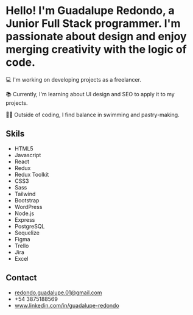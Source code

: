 # Hello! I'm Guadalupe Redondo, a Junior Full Stack programmer. I'm passionate about design and enjoy merging creativity with the logic of code.

💻  I'm working on developing projects as a freelancer.

📚 Currently, I'm learning about UI design and SEO to apply it to my projects.

🏊‍♀️ Outside of coding, I find balance in swimming and pastry-making.

## Skils

- HTML5
- Javascript
- React
- Redux
- Redux Toolkit
- CSS3
- Sass
- Tailwind
- Bootstrap
- WordPress
- Node.js
- Express
- PostgreSQL
- Sequelize
- Figma
- Trello
- Jira
- Excel

## Contact
- redondo.guadalupe.01@gmail.com
- +54 3875188569
- www.linkedin.com/in/guadalupe-redondo
